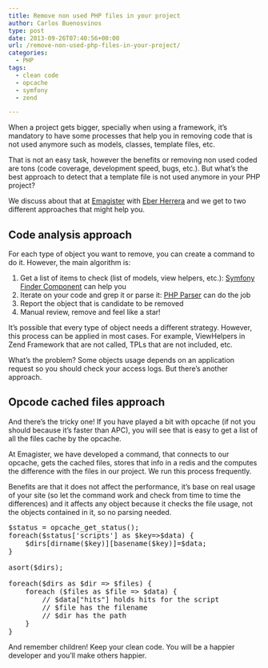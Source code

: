 ```yaml
---
title: Remove non used PHP files in your project
author: Carlos Buenosvinos
type: post
date: 2013-09-26T07:40:56+00:00
url: /remove-non-used-php-files-in-your-project/
categories:
  - PHP
tags:
  - clean code
  - opcache
  - symfony
  - zend

---
```

When a project gets bigger, specially when using a framework, it&#8217;s mandatory to have some processes that help you in removing code that is not used anymore such as models, classes, template files, etc.

That is not an easy task, however the benefits or removing non used coded are tons (code coverage, development speed, bugs, etc.). But what&#8217;s the best approach to detect that a template file is not used anymore in your PHP project?

<!--more-->

We discuss about that at <a href="http://www.emagister.com" target="_blank">Emagister</a> with <a href="http://twitter.com/eberhm" target="_blank">Eber Herrera</a> and we get to two different approaches that might help you.

## **Code analysis approach**

For each type of object you want to remove, you can create a command to do it. However, the main algorithm is:

  1. Get a list of items to check (list of models, view helpers, etc.): <a href="http://symfony.com/doc/current/components/finder.html" target="_blank">Symfony Finder Component</a> can help you
  2. Iterate on your code and grep it or parse it: <a href="https://github.com/nikic/PHP-Parser" target="_blank">PHP Parser</a> can do the job
  3. Report the object that is candidate to be removed
  4. Manual review, remove and feel like a star!

It&#8217;s possible that every type of object needs a different strategy. However, this process can be applied in most cases. For example, ViewHelpers in Zend Framework that are not called, TPLs that are not included, etc.

What&#8217;s the problem? Some objects usage depends on an application request so you should check your access logs. But there&#8217;s another approach.

## **Opcode cached files approach**

And there&#8217;s the tricky one! If you have played a bit with opcache (if not you should because it&#8217;s faster than APC), you will see that is easy to get a list of all the files cache by the opcache.

At Emagister, we have developed a command, that connects to our opcache, gets the cached files, stores that info in a redis and the computes the difference with the files in our project. We run this process frequently.

Benefits are that it does not affect the performance, it&#8217;s base on real usage of your site (so let the command work and check from time to time the differences) and it affects any object because it checks the file usage, not the objects contained in it, so no parsing needed.

<pre class="brush: php; gutter: true">$status = opcache_get_status();
foreach($status[&#039;scripts&#039;] as $key=&gt;$data) {
    $dirs[dirname($key)][basename($key)]=$data;
}

asort($dirs);

foreach($dirs as $dir =&gt; $files) {
    foreach ($files as $file =&gt; $data) {
        // $data["hits"] holds hits for the script
        // $file has the filename
        // $dir has the path
    }
}</pre>

And remember children! Keep your clean code. You will be a happier developer and you&#8217;ll make others happier.